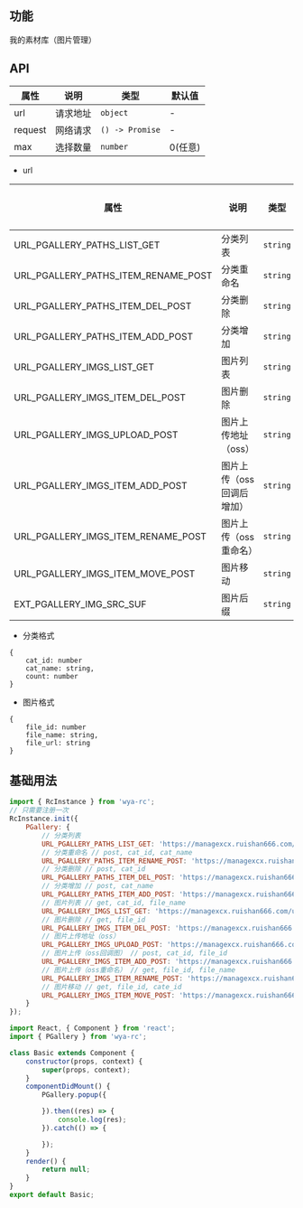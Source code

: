 ## 功能
我的素材库（图片管理）

## API
属性 | 说明 | 类型 | 默认值
---|---|---|---
url | 请求地址 | `object` | -
request | 网络请求 | `() -> Promise` | -
max | 选择数量 | `number` | 0(任意)

- url

属性 | 说明 | 类型 | 默认值
---|---|---|---
URL_PGALLERY_PATHS_LIST_GET | 分类列表 | `string` | -
URL_PGALLERY_PATHS_ITEM_RENAME_POST | 分类重命名 | `string` | -
URL_PGALLERY_PATHS_ITEM_DEL_POST | 分类删除 | `string` | -
URL_PGALLERY_PATHS_ITEM_ADD_POST | 分类增加 | `string` | -
URL_PGALLERY_IMGS_LIST_GET | 图片列表 | `string` | -
URL_PGALLERY_IMGS_ITEM_DEL_POST | 图片删除 | `string` | -
URL_PGALLERY_IMGS_UPLOAD_POST | 图片上传地址（oss） | `string` | -
URL_PGALLERY_IMGS_ITEM_ADD_POST | 图片上传（oss回调后增加） | `string` | -
URL_PGALLERY_IMGS_ITEM_RENAME_POST | 图片上传（oss重命名） | `string` | -
URL_PGALLERY_IMGS_ITEM_MOVE_POST | 图片移动 | `string` | -
EXT_PGALLERY_IMG_SRC_SUF | 图片后缀 | `string` | -

- 分类格式
```
{
	cat_id: number
	cat_name: string,
	count: number
}
```
- 图片格式
```
{
	file_id: number
	file_name: string,
	file_url: string
}
```
## 基础用法
```js
import { RcInstance } from 'wya-rc';
// 只需要注册一次
RcInstance.init({
	PGallery: {
		// 分类列表
		URL_PGALLERY_PATHS_LIST_GET: 'https://managexcx.ruishan666.com/uploadfile/getfolder.json',
		// 分类重命名 // post, cat_id, cat_name
		URL_PGALLERY_PATHS_ITEM_RENAME_POST: 'https://managexcx.ruishan666.com/uploadfile/rename-cat.json', 
		// 分类删除 // post, cat_id
		URL_PGALLERY_PATHS_ITEM_DEL_POST: 'https://managexcx.ruishan666.com/uploadfile/del-cat.json', 
		// 分类增加 // post, cat_name
		URL_PGALLERY_PATHS_ITEM_ADD_POST: 'https://managexcx.ruishan666.com/uploadfile/add-cat.json',
		// 图片列表 // get, cat_id, file_name
		URL_PGALLERY_IMGS_LIST_GET: 'https://managexcx.ruishan666.com/uploadfile/imglist.json',
		// 图片删除 // get, file_id
		URL_PGALLERY_IMGS_ITEM_DEL_POST: 'https://managexcx.ruishan666.com/uploadfile/del-img.json',
		// 图片上传地址（oss）
		URL_PGALLERY_IMGS_UPLOAD_POST: 'https://managexcx.ruishan666.com/uploadfile/upimg.json?action=uploadimage&encode=utf-8&code=xcx',
		// 图片上传（oss回调图） // post, cat_id, file_id
		URL_PGALLERY_IMGS_ITEM_ADD_POST: 'https://managexcx.ruishan666.com/uploadfile/upload-img.json',
		// 图片上传（oss重命名） // get, file_id, file_name
		URL_PGALLERY_IMGS_ITEM_RENAME_POST: 'https://managexcx.ruishan666.com/uploadfile/rename-img.json',
		// 图片移动 // get, file_id, cate_id
		URL_PGALLERY_IMGS_ITEM_MOVE_POST: 'https://managexcx.ruishan666.com/uploadfile/move-img.json',
	}
});
```
```jsx
import React, { Component } from 'react';
import { PGallery } from 'wya-rc';

class Basic extends Component {
	constructor(props, context) {
		super(props, context);
	}
	componentDidMount() {
		PGallery.popup({

		}).then((res) => {
			console.log(res);
		}).catch(() => {

		});
	}
	render() {
		return null;
	}
}
export default Basic;


```